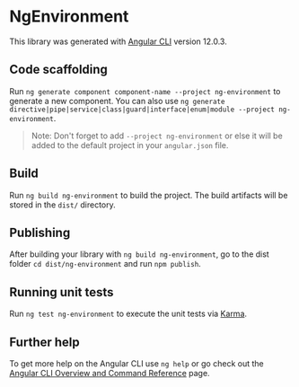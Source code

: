 # NgEnvironment

This library was generated with [Angular CLI](https://github.com/angular/angular-cli) version 12.0.3.

## Code scaffolding

Run `ng generate component component-name --project ng-environment` to generate a new component. You can also use `ng generate directive|pipe|service|class|guard|interface|enum|module --project ng-environment`.
> Note: Don't forget to add `--project ng-environment` or else it will be added to the default project in your `angular.json` file. 

## Build

Run `ng build ng-environment` to build the project. The build artifacts will be stored in the `dist/` directory.

## Publishing

After building your library with `ng build ng-environment`, go to the dist folder `cd dist/ng-environment` and run `npm publish`.

## Running unit tests

Run `ng test ng-environment` to execute the unit tests via [Karma](https://karma-runner.github.io).

## Further help

To get more help on the Angular CLI use `ng help` or go check out the [Angular CLI Overview and Command Reference](https://angular.io/cli) page.
